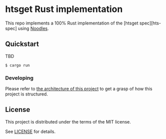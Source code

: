 # htsget Rust implementation

This repo implements a 100% Rust implementation of the [htsget spec][hts-spec] using [Noodles][noodles].

## Quickstart

TBD

```
$ cargo run
```

### Developing

Please refer to [the architecture of this project](ARCHITECTURE.md) to get a grasp of how this project is structured.

## License

This project is distributed under the terms of the MIT license.

See [LICENSE](LICENSE) for details.

[htsget-spec]: https://samtools.github.io/hts-specs/htsget.html
[noodles]: https://github.com/zaeleus/noodles
